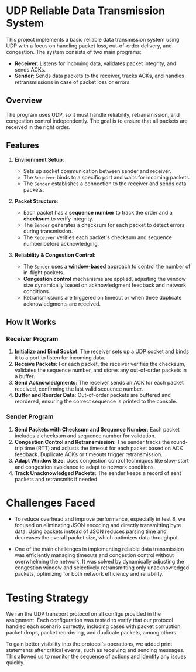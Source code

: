 # UDP Reliable Data Transmission System

This project implements a basic reliable data transmission system using UDP with a focus on handling packet loss, out-of-order delivery, and congestion. The system consists of two main programs:

- **Receiver**: Listens for incoming data, validates packet integrity, and sends ACKs.
- **Sender**: Sends data packets to the receiver, tracks ACKs, and handles retransmissions in case of packet loss or errors.

## Overview

The program uses UDP, so it must handle reliability, retransmission, and congestion control independently. The goal is to ensure that all packets are received in the right order.

## Features

1. **Environment Setup**:
   - Sets up socket communication between sender and receiver.
   - The `Receiver` binds to a specific port and waits for incoming packets.
   - The `Sender` establishes a connection to the receiver and sends data packets.

2. **Packet Structure**:
   - Each packet has a **sequence number** to track the order and a **checksum** to verify integrity.
   - The `Sender` generates a checksum for each packet to detect errors during transmission.
   - The `Receiver` verifies each packet's checksum and sequence number before acknowledging.

3. **Reliability & Congestion Control**:
   - The `Sender` uses a **window-based** approach to control the number of in-flight packets.
   - **Congestion control** mechanisms are applied, adjusting the window size dynamically based on acknowledgment feedback and network conditions.
   - Retransmissions are triggered on timeout or when three duplicate acknowledgments are received.


## How It Works

### Receiver Program

1. **Initialize and Bind Socket**: The receiver sets up a UDP socket and binds it to a port to listen for incoming data.
2. **Receive Packets**: For each packet, the receiver verifies the checksum, validates the sequence number, and stores any out-of-order packets in a buffer.
3. **Send Acknowledgments**: The receiver sends an ACK for each packet received, confirming the last valid sequence number.
4. **Buffer and Reorder Data**: Out-of-order packets are buffered and reordered, ensuring the correct sequence is printed to the console.

### Sender Program

1. **Send Packets with Checksum and Sequence Number**: Each packet includes a checksum and sequence number for validation.
2. **Congestion Control and Retransmission**: The sender tracks the round-trip time (RTT) and adjusts the timeout for each packet based on ACK feedback. Duplicate ACKs or timeouts trigger retransmission.
3. **Adapt Window Size**: Uses congestion control techniques like slow-start and congestion avoidance to adapt to network conditions.
4. **Track Unacknowledged Packets**: The sender keeps a record of sent packets and retransmits if needed.


# Challenges Faced #

* To reduce overhead and improve performance, especially in test 8, we focused on eliminating JSON encoding and directly transmitting byte data. Using packets instead of JSON reduces parsing time and decreases the overall packet size, which optimizes data throughput.

* One of the main challenges in implementing reliable data transmission was efficiently managing timeouts and congestion control without overwhelming the network. It was solved by dynamically adjusting the congestion window and selectively retransmitting only unacknowledged packets, optimizing for both network efficiency and reliability.


# Testing Strategy #

We ran the UDP transport protocol on all configs provided in the assignment. Each configuration was tested to verify that our protocol handled each scenario correctly, including cases with packet corruption, packet drops, packet reordering, and duplicate packets, among others.

To gain better visibility into the protocol's operations, we added print statements after critical events, such as receiving and sending messages. This allowed us to monitor the sequence of actions and identify any issues quickly.